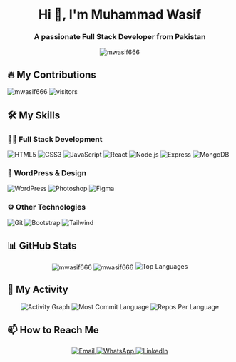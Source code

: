 


<h1 align="center">Hi 👋, I'm Muhammad Wasif</h1>
<h3 align="center">A passionate Full Stack Developer from Pakistan</h3>

<div align="center">
  <img src="https://github-profile-trophy.vercel.app/?username=mwasif666&row=1&column=6&margin-w=15&margin-h=15&no-bg=true&no-frame=true&theme=juicyfresh" alt="mwasif666" />
</div>

## 🔥 My Contributions
<p align="left"> 
  <img src="https://komarev.com/ghpvc/?username=mwasif666&label=Profile%20views&color=0e75b6&style=flat" alt="mwasif666" /> 
  <img src="https://visitor-badge.laobi.icu/badge?page_id=mwasif666.mwasif666" alt="visitors"/>
</p>
</p>

## 🛠️ My Skills

### 👨‍💻 Full Stack Development
<p>
  <img src="https://img.shields.io/badge/HTML5-E34F26?style=for-the-badge&logo=html5&logoColor=white" alt="HTML5"/>
  <img src="https://img.shields.io/badge/CSS3-1572B6?style=for-the-badge&logo=css3&logoColor=white" alt="CSS3"/>
  <img src="https://img.shields.io/badge/JavaScript-323330?style=for-the-badge&logo=javascript&logoColor=F7DF1E" alt="JavaScript"/>
  <img src="https://img.shields.io/badge/React-20232A?style=for-the-badge&logo=react&logoColor=61DAFB" alt="React"/>
  <img src="https://img.shields.io/badge/Node.js-339933?style=for-the-badge&logo=nodedotjs&logoColor=white" alt="Node.js"/>
  <img src="https://img.shields.io/badge/Express.js-000000?style=for-the-badge&logo=express&logoColor=white" alt="Express"/>
  <img src="https://img.shields.io/badge/MongoDB-4EA94B?style=for-the-badge&logo=mongodb&logoColor=white" alt="MongoDB"/>
</p>

### 🎨 WordPress & Design
<p>
  <img src="https://img.shields.io/badge/WordPress-21759B?style=for-the-badge&logo=wordpress&logoColor=white" alt="WordPress"/>
  <img src="https://img.shields.io/badge/Adobe%20Photoshop-31A8FF?style=for-the-badge&logo=Adobe%20Photoshop&logoColor=black" alt="Photoshop"/>
  <img src="https://img.shields.io/badge/Figma-F24E1E?style=for-the-badge&logo=figma&logoColor=white" alt="Figma"/>
</p>

### ⚙️ Other Technologies
<p>
  <img src="https://img.shields.io/badge/Git-F05032?style=for-the-badge&logo=git&logoColor=white" alt="Git"/>
  <img src="https://img.shields.io/badge/Bootstrap-563D7C?style=for-the-badge&logo=bootstrap&logoColor=white" alt="Bootstrap"/>
  <img src="https://img.shields.io/badge/Tailwind_CSS-38B2AC?style=for-the-badge&logo=tailwind-css&logoColor=white" alt="Tailwind"/>
</p>

## 📊 GitHub Stats
<div align="center">
  <!-- Combined Stats with Streak -->
<img align="center" src="https://github-readme-streak-stats.herokuapp.com/?user=mwasif666&" alt="mwasif666" />
  <img align="center" src="https://github-readme-stats.vercel.app/api?username=mwasif666&show_icons=true&locale=en" alt="mwasif666" />
  <!-- Top Languages -->
  <img src="https://github-readme-stats.vercel.app/api/top-langs/?username=mwasif666&layout=compact&theme=radical&hide_border=true&langs_count=8" alt="Top Languages" />
</div>

## 🌟 My Activity
<p align="center">
  <img src="https://github-profile-summary-cards.vercel.app/api/cards/profile-details?username=mwasif666&theme=github_dark" alt="Activity Graph"/>
  <img src="https://github-profile-summary-cards.vercel.app/api/cards/most-commit-language?username=mwasif666&theme=github_dark" alt="Most Commit Language"/>
  <img src="https://github-profile-summary-cards.vercel.app/api/cards/repos-per-language?username=mwasif666&theme=github_dark" alt="Repos Per Language"/>
</p>

## 📫 How to Reach Me
<p align="center">
  <a href="mailto:mwasif66625426@gmail.com">
    <img src="https://img.shields.io/badge/Gmail-D14836?style=for-the-badge&logo=gmail&logoColor=white" alt="Email"/>
  </a>
  <a href="https://wa.me/923461120978">
    <img src="https://img.shields.io/badge/WhatsApp-25D366?style=for-the-badge&logo=whatsapp&logoColor=white" alt="WhatsApp"/>
  </a>
  <a href="https://www.linkedin.com/in/muhammad-wasif-944741202">
    <img src="https://img.shields.io/badge/LinkedIn-0077B5?style=for-the-badge&logo=linkedin&logoColor=white" alt="LinkedIn"/>
  </a>
</p>




